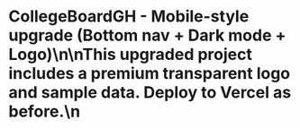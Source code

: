 # CollegeBoardGH - Mobile-style upgrade (Bottom nav + Dark mode + Logo)\n\nThis upgraded project includes a premium transparent logo and sample data. Deploy to Vercel as before.\n